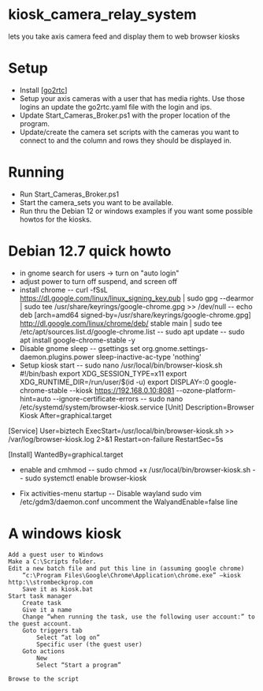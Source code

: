 # kiosk_camera_relay_system
lets you take axis camera feed and display them to web browser kiosks

# Setup
- Install [[go2rtc](https://github.com/AlexxIT/go2rtc)]
- Setup your axis cameras with a user that has media rights.  Use those logins an update the go2rtc.yaml file with the login and ips.
- Update Start_Cameras_Broker.ps1 with the proper location of the program.  
- Update/create the camera set scripts with the cameras you want to connect to and the column and rows they should be displayed in.

# Running
- Run Start_Cameras_Broker.ps1
- Start the camera_sets you want to be available.
- Run thru the Debian 12 or windows examples if you want some possible howtos for the kiosks.

# Debian 12.7 quick howto
- in gnome search for users -> turn on "auto login"
- adjust power to turn off suspend, and screen off
- install chrome
-- curl -fSsL https://dl.google.com/linux/linux_signing_key.pub | sudo gpg --dearmor | sudo tee /usr/share/keyrings/google-chrome.gpg >> /dev/null
-- echo deb [arch=amd64 signed-by=/usr/share/keyrings/google-chrome.gpg] http://dl.google.com/linux/chrome/deb/ stable main | sudo tee /etc/apt/sources.list.d/google-chrome.list
-- sudo apt update
-- sudo apt install google-chrome-stable -y
- Disable gnome sleep
-- gsettings set org.gnome.settings-daemon.plugins.power sleep-inactive-ac-type 'nothing'
- Setup kiosk start
-- sudo nano /usr/local/bin/browser-kiosk.sh
#!/bin/bash
export XDG_SESSION_TYPE=x11
export XDG_RUNTIME_DIR=/run/user/$(id -u)
export DISPLAY=:0
google-chrome-stable --kiosk https://192.168.0.10:8081 --ozone-platform-hint=auto --ignore-certificate-errors
-- sudo nano /etc/systemd/system/browser-kiosk.service
[Unit]
Description=Browser Kiosk
After=graphical.target

[Service]
User=biztech
ExecStart=/usr/local/bin/browser-kiosk.sh >> /var/log/browser-kiosk.log 2>&1
Restart=on-failure
RestartSec=5s

[Install]
WantedBy=graphical.target

- enable and cmhmod
-- sudo chmod +x /usr/local/bin/browser-kiosk.sh
-- sudo systemctl enable browser-kiosk

- Fix activities-menu startup
-- Disable wayland
sudo vim /etc/gdm3/daemon.conf
uncomment the WalyandEnable=false line

# A windows kiosk


    Add a guest user to Windows
    Make a C:\Scripts folder.
    Edit a new batch file and put this line in (assuming google chrome)
        “c:\Program Files\Google\Chrome\Application\chrome.exe” –kiosk http:\\strombeckprop.com
        Save it as kiosk.bat
    Start task manager
        Create task
        Give it a name
        Change “when running the task, use the following user account:” to the guest account.
        Goto triggers tab
            Select “at log on”
            Specific user (the guest user)
        Goto actions
            New
            Select “Start a program”

    Browse to the script

